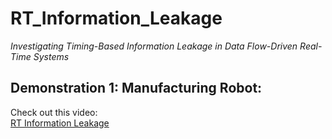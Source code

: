 # RT_Information_Leakage
*Investigating Timing-Based Information Leakage in Data Flow-Driven Real-Time Systems*

 ## Demonstration 1: Manufacturing Robot: 
Check out this video:  
[RT Information Leakage](https://www.youtube.com/@RT_Information_Leakage)

